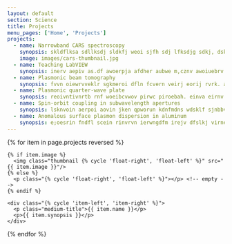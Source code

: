 ```yaml
---
layout: default
section: Science
title: Projects
menu_pages: ['Home', 'Projects']
projects:
  - name: Narrowband CARS spectroscopy
    synopsis: skldflksa sdllksdj sldkfj weoi sjfh sdj lfksdjg sdkj, dskajhf lsdkjfdsl dsjf ae fsjk fkahen. sldfkgniore sdkfn sadfnc. inr reoim rewin cjksndc ioercna coiwrn sldn ociwnvw owiempqw lkdsalc wopecn pweocj pweocj dknc wecn qapi sdnc pweoij sdicj dscnz,mx
    image: images/cars-thumbnail.jpg
  - name: Teaching LabVIEW
    synopsis: inerv aepiv as.df awoerpja afdher aubwe m,cznv awoiuebrv smdn ;dflgka ageo ndflka ahbwefa fd.,bmpse aseoribn mxfnover mnvs,m, ajvbrv owewq vms apkn akrvnm.xcm, c,mvx
  - name: Plasmonic beam tomography
    synopsis: fvvn oiewrvveklr sgkmeroi dfln fcvern veirj eorij rvrk. ari eronv eorinverv as;dklm eripp piorewv veijrviore kdflkds sdlifjewio sdlfjeir dslkjf oien eirjerijv oerijfn <a href="dslfj">dfneiornv</a> voeirnernnv,f
  - name: Plasmonic quarter-wave plate
    synopsis: reoivntivnrtb rnf woeibcvwov pirwc piroebah. einva eirnv anmxcbvz oriv aoivb ,mcnv rovba aiwube auwegafbw aiweb
  - name: Spin-orbit coupling in subwavelength apertures
    synopsis: lsknvoin aerpoi aovin jken qpworun kdnfmdns wdsklf sjnbbvuewo vinre rv inver reaoibv
  - name: Anomalous surface plasmon dispersion in aluminum
    synopsis: e;oesrin fndfl scein rinvrvn ierwngdfm irejv dfslkj virnev cxmn,v worinv nv vaowie asa ovwin
---
```

{% for item in page.projects reversed %}
  <div>

    {% if item.image %}
      <img class="thumbnail {% cycle 'float-right', 'float-left' %}" src="{{ item.image }}"/>
    {% else %}
      <p class="{% cycle 'float-right', 'float-left' %}"></p> <!-- empty -->
    {% endif %}

    <div class="{% cycle 'item-left', 'item-right' %}">
      <p class="medium-title">{{ item.name }}</p>
      <p>{{ item.synopsis }}</p>
    </div>

  </div>
{% endfor %}